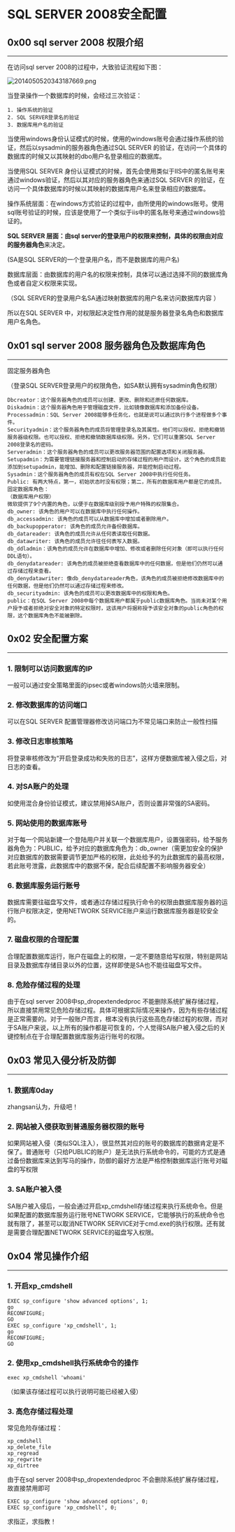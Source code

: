 # SQL SERVER 2008安全配置

0x00 sql server 2008 权限介绍
-------------------------

* * *

在访问sql server 2008的过程中，大致验证流程如下图：

![2014050520343187669.png](http://drops.javaweb.org/uploads/images/cb74ed8aba5c0f98e1df401709920a59371e85c5.jpg)

当登录操作一个数据库的时候，会经过三次验证：

```
1. 操作系统的验证
2. SQL SERVER登录名的验证
3. 数据库用户名的验证

```

当使用windows身份认证模式的时候，使用的windows账号会通过操作系统的验证，然后以sysadmin的服务器角色通过SQL SERVER 的验证，在访问一个具体的数据库的时候又以其映射的dbo用户名登录相应的数据库。

当使用SQL SERVER 身份认证模式的时候，首先会使用类似于IIS中的匿名账号来通过windows验证，然后以其对应的服务器角色来通过SQL SERVER 的验证，在访问一个具体数据库的时候以其映射的数据库用户名来登录相应的数据库。

操作系统层面：在windows方式验证的过程中，由所使用的windows账号。使用sql账号验证的时候，应该是使用了一个类似于iis中的匿名账号来通过windows验证的。

**SQL SERVER 层面：**由sql server的登录用户的权限来控制，具体的权限由对应的**服务器角色**来决定。

(SA是SQL SERVER的一个登录用户名，而不是数据库的用户名)

数据库层面：由数据库的用户名的权限来控制，具体可以通过选择不同的数据库角色或者自定义权限来实现。

（SQL SERVER的登录用户名SA通过映射数据库的用户名来访问数据库内容 ）

所以在SQL SERVER 中，对权限起决定性作用的就是服务器登录名角色和数据库用户名角色。

0x01 sql server 2008 服务器角色及数据库角色
--------------------------------

* * *

固定服务器角色

（登录SQL SERVER登录用户的权限角色，如SA默认拥有sysadmin角色权限）

```
Dbcreator：这个服务器角色的成员可以创建、更改、删除和还原任何数据库。
Diskadmin：这个服务器角色用于管理磁盘文件，比如镜像数据库和添加备份设备。Processadmin：SQL Server 2008能够多任务化，也就是说可以通过执行多个进程做多个事件。
Securityadmin：这个服务器角色的成员将管理登录名及其属性。他们可以授权、拒绝和撤销服务器级权限。也可以授权、拒绝和撤销数据库级权限。另外，它们可以重置SQL Server 2008登录名的密码。
Serveradmin：这个服务器角色的成员可以更改服务器范围的配置选项和关闭服务器。Setupadmin：为需要管理链接服务器和控制启动的存储过程的用户而设计。这个角色的成员能添加到setupadmin，能增加、删除和配置链接服务器，并能控制启动过程。
Sysadmin：这个服务器角色的成员有权在SQL Server 2008中执行任何任务。
Public: 有两大特点，第一，初始状态时没有权限；第二，所有的数据库用户都是它的成员。
固定数据库角色：
（数据库用户权限）
微软提供了9个内置的角色，以便于在数据库级别授予用户特殊的权限集合。
db_owner: 该角色的用户可以在数据库中执行任何操作。
db_accessadmin: 该角色的成员可以从数据库中增加或者删除用户。
db_backupopperator: 该角色的成员允许备份数据库。
db_datareader: 该角色的成员允许从任何表读取任何数据。
db_datawriter: 该角色的成员允许往任何表写入数据。
db_ddladmin：该角色的成员允许在数据库中增加、修改或者删除任何对象（即可以执行任何DDL语句）。
db_denydatareader: 该角色的成员被拒绝查看数据库中的任何数据，但是他们仍然可以通过存储过程来查看。
db_denydatawriter: 像db_denydatareader角色，该角色的成员被拒绝修改数据库中的任何数据，但是他们仍然可以通过存储过程来修改。
db_securityadmin: 该角色的成员可以更改数据库中的权限和角色。
public：在SQL Server 2008中每个数据库用户都属于public数据库角色。当尚未对某个用户授予或者拒绝对安全对象的特定权限时，这该用户将据称授予该安全对象的public角色的权限，这个数据库角色不能被删除。

```

0x02 安全配置方案
-----------

* * *

### 1. 限制可以访问数据库的IP

一般可以通过安全策略里面的ipsec或者windows防火墙来限制。

### 2. 修改数据库的访问端口

可以在SQL SERVER 配置管理器修改访问端口为不常见端口来防止一般性扫描

### 3. 修改日志审核策略

将登录审核修改为“开启登录成功和失败的日志”，这样方便数据库被入侵之后，对日志的查看。

### 4. 对SA账户的处理

如使用混合身份验证模式，建议禁用掉SA账户，否则设置非常强的SA密码。

### 5. 网站使用的数据库账号

对于每一个网站新建一个登陆用户并关联一个数据库用户，设置强密码，给予服务器角色为：PUBLIC，给予对应的数据库角色为：db_owner（需更加安全的保护对应数据库的数据需要调节更加严格的权限，此处给予的为此数据库的最高权限，若此账号泄露，此数据库中的数据不保，配合后续配置不影响服务器安全）

### 6. 数据库服务运行账号

数据库需要往磁盘写文件，或者通过存储过程执行命令的权限由数据库服务器的运行账户权限决定，使用NETWORK SERVICE账户来运行数据库服务器是较安全的。

### 7. 磁盘权限的合理配置

合理配置数据库运行，账户在磁盘上的权限，一定不要随意给写权限，特别是网站目录及数据库存储目录以外的位置，这样即使是SA也不能往磁盘写文件。

### 8. 危险存储过程的处理

由于在sql server 2008中sp_dropextendedproc 不能删除系统扩展存储过程，所以直接禁用常见危险存储过程。具体可根据实际情况来操作，因为有些存储过程是正常需要的。对于一般账户而言，根本没有执行这些高危存储过程的权限，而对于SA账户来说，以上所有的操作都是可恢复的，个人觉得SA账户被入侵之后的关键控制点在于合理配置数据库服务运行账号的权限。

0x03 常见入侵分析及防御
--------------

* * *

### 1. 数据库0day

zhangsan认为，升级吧！

### 2. 网站被入侵获取到普通服务器权限的账号

如果网站被入侵（类似SQL注入），很显然其对应的账号的数据库的数据肯定是不保了。普通账号（只给PUBLIC的账户）是无法执行系统命令的，可能的方式是通过备份数据库来达到写马的操作，防御的最好方法是严格控制数据库运行账号对磁盘的写权限

### 3. SA账户被入侵

SA账户被入侵后，一般会通过开启xp_cmdshell存储过程来执行系统命令。但是如果配置的数据库服务运行账号NETWORK SERVICE，它能够执行的系统命令也就有限了，甚至可以取消NETWORK SERVICE对于cmd.exe的执行权限。还有就是需要合理配置NETWORK SERVICE的磁盘写入权限。

0x04 常见操作介绍
-----------

* * *

### 1. 开启xp_cmdshell

```
EXEC sp_configure 'show advanced options', 1;
go
RECONFIGURE;
GO
EXEC sp_configure 'xp_cmdshell', 1;
go
RECONFIGURE;
GO

```

### 2. 使用xp_cmdshell执行系统命令的操作

```
exec xp_cmdshell 'whoami'

```

（如果该存储过程可以执行说明可能已经被入侵）

### 3. 高危存储过程处理

常见危险存储过程：

```
xp_cmdshell
xp_delete_file
xp_regread
xp_regwrite
xp_dirtree

```

由于在sql server 2008中sp_dropextendedproc 不会删除系统扩展存储过程，故直接禁用即可

```
EXEC sp_configure 'show advanced options', 0;
EXEC sp_configure 'xp_cmdshell', 0; 

```

求指正，求指教！